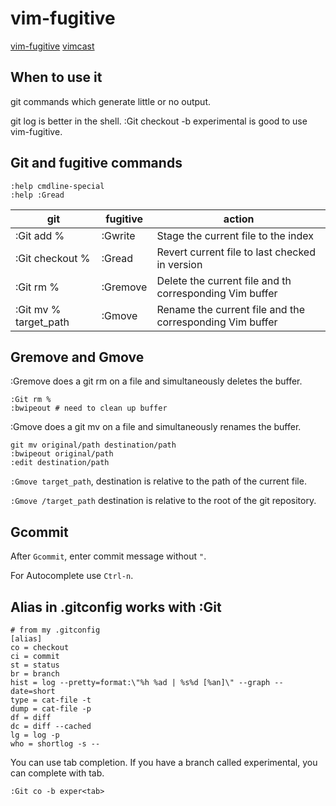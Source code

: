 # vim-fugitive

[vim-fugitive](https://github.com/tpope/vim-fugitive)
[vimcast](http://vimcasts.org/episodes/fugitive-vim---a-complement-to-command-line-git/)

## When to use it

git commands which generate little or no output.

git log is better in the shell. :Git checkout -b experimental is good to use vim-fugitive.

## Git and fugitive commands
    :help cmdline-special
    :help :Gread

| git                  | fugitive       | action                                                      |
|----------------------|----------------|-------------------------------------------------------------|
|:Git add %            |:Gwrite         |Stage the current file to the index                          |
|:Git checkout %       |:Gread          |Revert current file to last checked in version               |
|:Git rm %             |:Gremove        |Delete the current file and th corresponding Vim buffer      |
|:Git mv % target_path |:Gmove          |Rename the current file and the corresponding Vim buffer     |


## Gremove and Gmove

:Gremove does a git rm on a file and simultaneously deletes the buffer.

    :Git rm % 
    :bwipeout # need to clean up buffer

:Gmove does a git mv on a file and simultaneously renames the buffer.

    git mv original/path destination/path
    :bwipeout original/path
    :edit destination/path

`:Gmove target_path`, destination is relative to the path of the current file.

`:Gmove /target_path` destination is relative to the root of the git repository.

## Gcommit

After `Gcommit`, enter commit message without `"`.

For Autocomplete use `Ctrl-n`.


## Alias in .gitconfig works with :Git 

    # from my .gitconfig
    [alias]
    co = checkout
    ci = commit
    st = status
    br = branch
    hist = log --pretty=format:\"%h %ad | %s%d [%an]\" --graph --date=short
    type = cat-file -t
    dump = cat-file -p
    df = diff
    dc = diff --cached
    lg = log -p
    who = shortlog -s --

You can use tab completion. If you have a branch called experimental, you can complete with tab.

    :Git co -b exper<tab>



